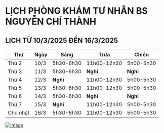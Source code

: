 # LỊCH PHÒNG KHÁM TƯ NHÂN BS NGUYỄN CHÍ THÀNH

## LỊCH TỪ 10/3/2025 ĐẾN 16/3/2025

|**Thứ** |**Ngày**|**Sáng** |**Trưa**   |**Chiều**|
|--      |--      |--       |--         |--       |
|Thứ 2   |10/3    |5h30-6h30|11h00-12h30|5h00-5h30|
|Thứ 3   |11/3    |5h30-6h30|**Nghỉ**   |**Nghỉ** | 
|Thứ 4   |12/3    |**Nghỉ** |11h00-12h30|5h00-5h30|
|Thứ 5   |13/3    |5h30-6h30|11h00-12h30|5h00-5h30|
|Thứ 6   |14/3    |5h30-6h30|**Nghỉ**   |**Nghỉ** | 
|Thứ 7   |15/3    |**Nghỉ** |11h00-12h30|5h00-5h30|
|Chủ nhật|16/3    |5h30-6h30|11h00-12h30|5h00-5h30| 


[![image](https://github.com/user-attachments/assets/2f609f2a-b7fc-4d55-9ec0-78d26efa6056)](https://sites.google.com/view/bsnguyenchithanh)

